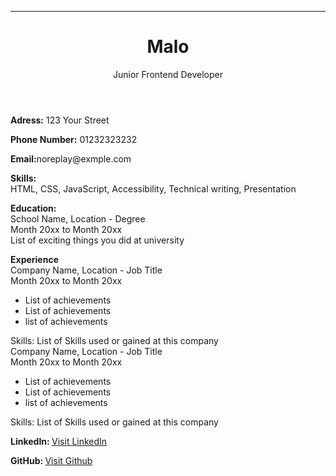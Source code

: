 <!DOCTYPE html>
<html>
  <head>
    <meta charset="UTF-8" />
    <title> Malo's CV </title>
    <meta name="description" content=" single page CV made by HTML" />
    <link rel="icon" href="download.png">
    <link rel="Project URL" href="https://roadmap.sh/projects/single-page-cv">

  </head>
  <body>
    <hr>
    <header>
    <h1>Malo</h1>
    Junior Frontend Developer
    </header>
    <p> <strong>Adress:</strong> 123 Your Street </p>
    <p> <strong>Phone Number:</strong> 01232323232</p>
    <p> <strong>Email:</strong><email>noreplay@exmple.com</email></p>
    <p><strong>Skills:</strong> 
    <br>HTML, CSS, JavaScript, Accessibility, Technical writing, Presentation
    </p>
    <p><strong>Education:</strong>
      <br> School Name, Location - Degree
      <br> Month 20xx to Month 20xx
      <br>List of exciting things you did at university
    </p>
    <p> <strong>Experience</strong>
    <br>  Company Name, Location - Job Title
    <br> Month 20xx to Month 20xx
    <ul>
      <li>List of achievements</li>
      <li>List of achievements</li>
      <li>list of achievements</li>
    </ul>    
    Skills: List of Skills used or gained at this company
    <br>  Company Name, Location - Job Title
    <br> Month 20xx to Month 20xx
    <ul>
      <li>List of achievements</li>
      <li>List of achievements</li>
      <li>list of achievements</li>
    </ul>    
    Skills: List of Skills used or gained at this company
    </p>
    <p> <strong>LinkedIn: </strong> <a href="https://linkedin.com/"> Visit LinkedIn</a>
      <br>
    
  <strong>GitHub: </strong><a href="https://github.com/">Visit Github</a>
    </p>
    
</html>
